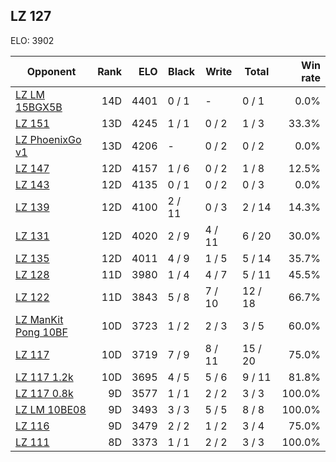 ## LZ 127 ##

ELO: 3902

Opponent | Rank | ELO | Black | Write | Total | Win rate
---------|-----:|----:|-------|-------|-------|-------:
[LZ LM 15BGX5B](LZ%20LM%2015BGX5B.md) | 14D | 4401 | 0 / 1 | - | 0 / 1 | 0.0%
[LZ 151](LZ%20151.md) | 13D | 4245 | 1 / 1 | 0 / 2 | 1 / 3 | 33.3%
[LZ PhoenixGo v1](LZ%20PhoenixGo%20v1.md) | 13D | 4206 | - | 0 / 2 | 0 / 2 | 0.0%
[LZ 147](LZ%20147.md) | 12D | 4157 | 1 / 6 | 0 / 2 | 1 / 8 | 12.5%
[LZ 143](LZ%20143.md) | 12D | 4135 | 0 / 1 | 0 / 2 | 0 / 3 | 0.0%
[LZ 139](LZ%20139.md) | 12D | 4100 | 2 / 11 | 0 / 3 | 2 / 14 | 14.3%
[LZ 131](LZ%20131.md) | 12D | 4020 | 2 / 9 | 4 / 11 | 6 / 20 | 30.0%
[LZ 135](LZ%20135.md) | 12D | 4011 | 4 / 9 | 1 / 5 | 5 / 14 | 35.7%
[LZ 128](LZ%20128.md) | 11D | 3980 | 1 / 4 | 4 / 7 | 5 / 11 | 45.5%
[LZ 122](LZ%20122.md) | 11D | 3843 | 5 / 8 | 7 / 10 | 12 / 18 | 66.7%
[LZ ManKit Pong 10BF](LZ%20ManKit%20Pong%2010BF.md) | 10D | 3723 | 1 / 2 | 2 / 3 | 3 / 5 | 60.0%
[LZ 117](LZ%20117.md) | 10D | 3719 | 7 / 9 | 8 / 11 | 15 / 20 | 75.0%
[LZ 117 1.2k](LZ%20117%201.2k.md) | 10D | 3695 | 4 / 5 | 5 / 6 | 9 / 11 | 81.8%
[LZ 117 0.8k](LZ%20117%200.8k.md) | 9D | 3577 | 1 / 1 | 2 / 2 | 3 / 3 | 100.0%
[LZ LM 10BE08](LZ%20LM%2010BE08.md) | 9D | 3493 | 3 / 3 | 5 / 5 | 8 / 8 | 100.0%
[LZ 116](LZ%20116.md) | 9D | 3479 | 2 / 2 | 1 / 2 | 3 / 4 | 75.0%
[LZ 111](LZ%20111.md) | 8D | 3373 | 1 / 1 | 2 / 2 | 3 / 3 | 100.0%
